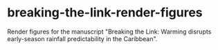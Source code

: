 # breaking-the-link-render-figures
Render figures for the manuscript "Breaking the Link: Warming disrupts early-season rainfall predictability in the Caribbean".
